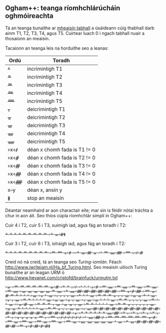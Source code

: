 Ogham++: teanga ríomhchlárúcháin oghmóireachta
----------------------------------------------

Tá an teanga bunaithe ar
[mheaisín tabhall](https://en.wikipedia.org/wiki/Register_machine)
a úsáideann cúig thabhall darb ainm T1, T2, T3, T4, agus T5.
Cuirtear luach 0 i ngach tabhall nuair a thosaíonn an meaisín.

Tacaíonn an teanga leis na horduithe seo a leanas:

|Ordú  |Toradh         |
|----- |---------------|
|ᚆ     |incrimintigh T1|
|ᚇ     |incrimintigh T2|
|ᚈ     |incrimintigh T3|
|ᚉ     |incrimintigh T4|
|ᚊ     |incrimintigh T5|
|ᚁ     |deicrimintigh T1|
|ᚂ     |deicrimintigh T2|
|ᚃ     |deicrimintigh T3|
|ᚄ     |deicrimintigh T4|
|ᚅ     |deicrimintigh T5|
|᚛x᚜ᚋ  |déan x chomh fada is T1 != 0|
|᚛x᚜ᚌ  |déan x chomh fada is T2 != 0|
|᚛x᚜ᚍ  |déan x chomh fada is T3 != 0|
|᚛x᚜ᚎ  |déan x chomh fada is T4 != 0|
|᚛x᚜ᚏ  |déan x chomh fada is T5 != 0|
|x y   |déan x, ansin y|
|ᚕ     |stop an meaisín|


Déantar neamhaird ar aon charactair eile; mar sin is féidir
nótaí tráchta a chur in aon áit.
Seo thíos cúpla ríomhchlár simplí in Ogham++:

Cuir 4 i T2, cuir 5 i T3, suimigh iad, agus fág an toradh i T2:
```
ᚇ ᚇ ᚇ ᚇ ᚈ ᚈ ᚈ ᚈ ᚈ ᚛ᚇ ᚃ᚜ᚍᚕ
```

Cuir 3 i T2, cuir 6 i T3, iolraigh iad, agus fág an toradh i T2:
```
ᚇ ᚇ ᚇ ᚈ ᚈ ᚈ ᚈ ᚈ ᚈ ᚛ᚉ ᚊ ᚂ᚜ᚌ ᚛᚛ᚇ ᚄ᚜ᚎ ᚃ ᚛ᚆ ᚉ ᚅ᚜ᚏ ᚛ᚊ ᚁ᚜ᚋ᚜ᚍ
```

Creid nó ná creid, tá an teanga seo *Turing-iomlán*.
Féach http://www.iwriteiam.nl/Ha_bf_Turing.html.
Seo meaisín uilíoch Turing bunaithe ar an leagan URM ó
http://www.hevanet.com/cristofd/brainfuck/urmutm.txt
```
᚛ᚃ ᚛ᚉ ᚉ ᚉ ᚉ ᚉ ᚉ ᚃ᚜ᚍ ᚛ᚇ ᚇ ᚁ᚜ᚋ ᚛ᚆ ᚆ ᚆ ᚂ᚜ᚌ ᚛ᚉ ᚅ ᚛ᚉ ᚅ ᚛ᚉ ᚅ ᚛ᚉ ᚅ ᚛ᚉ ᚅ ᚛ᚄ ᚄ ᚄ ᚄ ᚄ ᚈ ᚅ ᚛ᚇ ᚅ᚜ᚏ᚜ᚏ᚜ᚏ᚜ᚏ᚜ᚏ᚜ᚏ ᚛ᚊ ᚂ᚜ᚌ᚜ᚏ ᚛ᚊ ᚃ᚜ᚍ ᚈ ᚇ ᚆ ᚆ ᚆ ᚛ᚄ ᚛ᚂ ᚆ ᚄ ᚛ᚁ ᚁ ᚁ ᚁ ᚄ ᚛ᚇ ᚆ ᚆ ᚄ ᚛ᚈ ᚈ ᚈ ᚂ ᚁ ᚁ ᚄ ᚛ᚃ ᚃ ᚇ ᚆ ᚄ ᚛ᚂ ᚁ ᚄ ᚛ᚈ ᚇ ᚆ ᚆ ᚆ ᚆ ᚄ ᚛ᚃ ᚄ ᚛ᚂ ᚁ ᚄ ᚛ᚁ ᚄ ᚛ᚃ ᚆ ᚆ ᚆ ᚄ ᚛ᚈ ᚈ ᚁ ᚁ ᚁ ᚁ ᚄ ᚛ᚈ ᚆ ᚆ ᚄ ᚛᚛ᚃ᚜ᚍ ᚄ ᚛ᚈ ᚈ ᚈ ᚁ ᚄ ᚛ᚃ ᚃ ᚁ ᚄ ᚛ᚈ ᚇ ᚆ ᚆ ᚆ ᚆ ᚄ ᚛ᚈ ᚈ ᚂ ᚁ ᚁ ᚁ ᚁ ᚁ ᚄ ᚛ᚃ ᚃ ᚇ ᚆ ᚆ ᚆ ᚆ ᚆ ᚄ ᚛ᚈ ᚈ ᚂ ᚁ ᚁ ᚄ ᚄ ᚛ᚁ ᚄ᚜ᚎ᚜ᚎ᚜ᚎ᚜ᚎ᚜ᚎ᚜ᚎ᚜ᚎ᚜ᚎ᚜ᚎ᚜ᚎ᚜ᚎ᚜ᚎ᚜ᚎ᚜ᚎ᚜ᚎ᚜ᚎ᚜ᚎ᚜ᚎ᚜ᚎ᚜ᚎ᚜ᚎ᚜ᚎ ᚛ᚂ ᚛ᚇ ᚇ ᚇ ᚇ ᚇ ᚇ ᚅ᚜ᚏ ᚛ᚇ ᚁ ᚛ᚇ ᚁ ᚛ᚇ ᚁ ᚛ᚇ ᚁ ᚛ᚇ ᚁ ᚛ᚂ ᚂ ᚂ ᚂ ᚂ ᚉ ᚁ ᚛ᚊ ᚁ᚜ᚋ᚜ᚋ᚜ᚋ᚜ᚋ᚜ᚋ᚜ᚋ ᚛ᚆ ᚅ᚜ᚏ᚜ᚋ ᚛ᚊ ᚊ ᚊ ᚊ ᚊ ᚊ ᚂ᚜ᚌ ᚛ᚊ ᚄ ᚛ᚊ ᚄ ᚛ᚊ ᚄ ᚛ᚊ ᚄ ᚛ᚊ ᚄ ᚛ᚅ ᚅ ᚅ ᚅ ᚅ ᚆ ᚄ ᚛ᚇ ᚄ᚜ᚎ᚜ᚎ᚜ᚎ᚜ᚎ᚜ᚎ᚜ᚎ ᚛ᚉ ᚂ᚜ᚌ᚜ᚎ᚜ᚌ᚜ᚍᚕ
```
